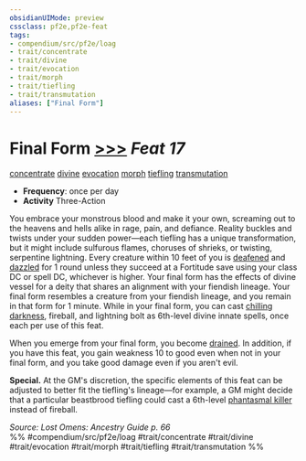 ```yaml
---
obsidianUIMode: preview
cssclass: pf2e,pf2e-feat
tags:
- compendium/src/pf2e/loag
- trait/concentrate
- trait/divine
- trait/evocation
- trait/morph
- trait/tiefling
- trait/transmutation
aliases: ["Final Form"]
---
```

# Final Form  [>>>](/rules/core-rulebook/chapter-9-playing-the-game.md#Actions "Three-Action") *Feat 17*  
[concentrate](/rules/traits/concentrate.md)  [divine](/rules/traits/divine.md)  [evocation](/rules/traits/evocation.md)  [morph](/rules/traits/morph.md)  [tiefling](/rules/traits/tiefling-b1.md)  [transmutation](/rules/traits/transmutation.md)  

- **Frequency**: once per day
- **Activity** Three-Action

You embrace your monstrous blood and make it your own, screaming out to the heavens and hells alike in rage, pain, and defiance. Reality buckles and twists under your sudden power—each tiefling has a unique transformation, but it might include sulfurous flames, choruses of shrieks, or twisting, serpentine lightning. Every creature within 10 feet of you is [deafened](/rules/conditions.md#Deafened) and [dazzled](/rules/conditions.md#Dazzled) for 1 round unless they succeed at a Fortitude save using your class DC or spell DC, whichever is higher. Your final form has the effects of divine vessel for a deity that shares an alignment with your fiendish lineage. Your final form resembles a creature from your fiendish lineage, and you remain in that form for 1 minute. While in your final form, you can cast [chilling darkness](/compendium/spells/chilling-darkness.md), fireball, and lightning bolt as 6th-level divine innate spells, once each per use of this feat.

When you emerge from your final form, you become [drained](/rules/conditions.md#Drained). In addition, if you have this feat, you gain weakness 10 to good even when not in your final form, and you take good damage even if you aren't evil.

**Special.** At the GM's discretion, the specific elements of this feat can be adjusted to better fit the tiefling's lineage—for example, a GM might decide that a particular beastbrood tiefling could cast a 6th-level [phantasmal killer](/compendium/spells/phantasmal-killer.md) instead of fireball.

*Source: Lost Omens: Ancestry Guide p. 66*  
%% #compendium/src/pf2e/loag #trait/concentrate #trait/divine #trait/evocation #trait/morph #trait/tiefling #trait/transmutation %%
